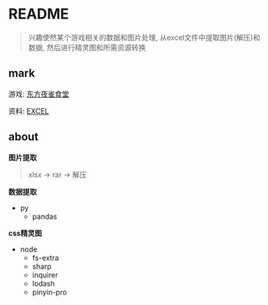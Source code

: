 # README

> 兴趣使然某个游戏相关的数据和图片处理, 从excel文件中提取图片(解压)和数据, 然后进行精灵图和所需资源转换

## mark

游戏: [东方夜雀食堂](https://store.steampowered.com/app/1584090/__Touhou_Mystias_Izakaya/)

资料: [EXCEL](https://www.bilibili.com/read/cv33098171)

## about

**图片提取**

> xlsx -> rar -> 解压

**数据提取**

- py
  - pandas

**css精灵图**

- node
  - fs-extra
  - sharp
  - inquirer
  - lodash
  - pinyin-pro
